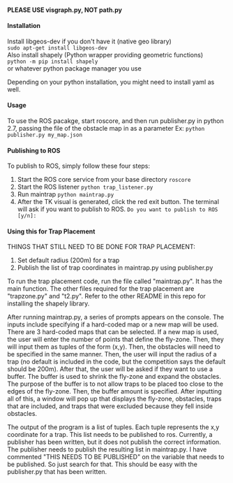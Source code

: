 #### PLEASE USE visgraph.py, NOT path.py

#### Installation
Install libgeos-dev if you don't have it (native geo library)  
`sudo apt-get install libgeos-dev`  
Also install shapely (Python wrapper providing geometric functions)  
`python -m pip install shapely`  
or whatever python package manager you use

Depending on your python installation, you might need to install yaml as well.  

#### Usage
To use the ROS pacakge, start roscore, and then run publisher.py in python 2.7, passing the file of the obstacle map in as a parameter
Ex: `python publisher.py my_map.json`

#### Publishing to ROS
To publish to ROS, simply follow these four steps:
1. Start the ROS core service from your base directory `roscore`
2. Start the ROS listener `python trap_listener.py`
3. Run maintrap `python maintrap.py`
4. After the TK visual is generated, click the red exit button. The terminal will ask if you want to publish to ROS. `Do you want to publish to ROS [y/n]:`

#### Using this for Trap Placement

THINGS THAT STILL NEED TO BE DONE FOR TRAP PLACEMENT:
1. Set default radius (200m) for a trap
2. Publish the list of trap coordinates in maintrap.py using publisher.py

To run the trap placement code, run the file called "maintrap.py". It has the main function. 
The other files required for the trap placement are "trapzone.py" and "t2.py". Refer to the 
other README in this repo for installing the shapely library. 

After running maintrap.py, a series of prompts appears on the console. The inputs include
specifying if a hard-coded map or a new map will be used. There are 3 hard-coded maps that 
can be selected. If a new map is used, the user will enter the number of points that define
the fly-zone. Then, they will input them as tuples of the form (x,y). Then, the obstacles will 
need to be specified in the same manner. Then, the user will input the radius of a trap (no
default is included in the code, but the competition says the default should be 200m). After
that, the user will be asked if they want to use a buffer. The buffer is used to shrink the 
fly-zone and expand the obstacles. The purpose of the buffer is to not allow traps to be placed
too close to the edges of the fly-zone. Then, the buffer amount is specified. After inputting 
all of this, a window will pop up that displays the fly-zone, obstacles, traps that are included, 
and traps that were excluded because they fell inside obstacles. 

The output of the program is a list of tuples. Each tuple represents the x,y coordinate for a trap. 
This list needs to be published to ros. Currently, a publisher has been written, but it does not 
publish the correct information. The publisher needs to publish the resulting list in maintrap.py. 
I have commented "THIS NEEDS TO BE PUBLISHED" on the variable that needs to be published. So just 
search for that. This should be easy with the publisher.py that has been written. 
